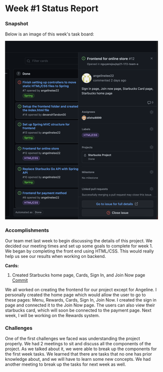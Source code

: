 # Week #1 Status Report

### Snapshot
Below is an image of this week's task board:

![](images/card1.png)

### Accomplishments
Our team met last week to begin discussing the details of this project. We decided our meeting times and set up some goals to complete for week 1. We began by completing the front end using HTML/CSS. This would really help us see our results when working on backend. 

**Cards:**

1) Created Starbucks home page, Cards, Sign In, and Join Now page [Commit](https://github.com/nguyensjsu/sp21-172-team-a/commit/bf684b0d460fbcd51442b05d70c448cb9315c059#diff-99cadc3cdfb90d0be228037f48f52b745de6f3b4ff09c1046bd873c91089e6d5)

We all worked on creating the frontend for our project except for Angeline. I personally created the home page which would allow the user to go to these pages: Menu, Rewards, Cards, Sign In, Join Now. I created the sign in page and connected it to the Join Now page. The users can also view their starbucks card, which will soon be connected to the payment page. Next week, I will be working on the Rewards system. 

### Challenges
One of the first challenges we faced was understanding the project properly. We had 2 meetings to sit and discuss all the components of the project. As we talked about it, we were able to break up the components for the first week tasks. We learned that there are tasks that no one has prior knowledge about, and we will have to learn some new concepts. We had another meeting to break up the tasks for next week as well. 

